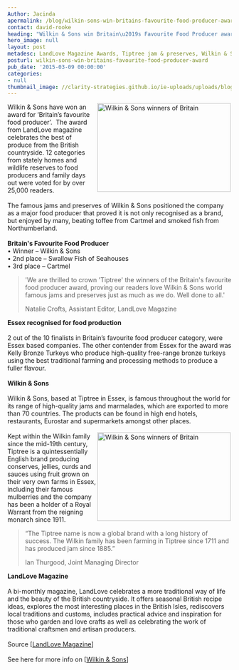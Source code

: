 ```yaml
---
Author: Jacinda
apermalink: /blog/wilkin-sons-win-britains-favourite-food-producer-award
contact: david-rooke
heading: "Wilkin & Sons win Britain\u2019s Favourite Food Producer award"
hero_image: null
layout: post
metadesc: LandLove Magazine Awards, Tiptree jam & preserves, Wilkin & Sons
posturl: wilkin-sons-win-britains-favourite-food-producer-award
pub_date: '2015-03-09 00:00:00'
categories:
- null
thumbnail_image: //clarity-strategies.github.io/ie-uploads/uploads/blog/Col_Tiptree_th.jpg
---
```


<p><img alt='Wilkin &amp; Sons winners of Britain's favourite food producer' src='//clarity-strategies.github.io/ie-uploads/uploads/blog/Wilkin1.jpg' style='float:right; height:199px; margin-left:2px; margin-right:2px; width:300px'/>Wilkin &amp; Sons have won an award for ‘Britain’s favourite food producer’.  The award from LandLove magazine celebrates the best of produce from the British countryside. 12 categories from stately homes and wildlife reserves to food producers and family days out were voted for by over 25,000 readers.<br/><br/>The famous jams and preserves of Wilkin &amp; Sons positioned the company as a major food producer that proved it is not only recognised as a brand, but enjoyed by many, beating toffee from Cartmel and smoked fish from Northumberland.<br/><br/><strong>Britain's Favourite Food Producer</strong><br/>• Winner – Wilkin &amp; Sons<br/>• 2nd place – Swallow Fish of Seahouses<br/>• 3rd place – Cartmel</p><blockquote><p>'We are thrilled to crown 'Tiptree' the winners of the Britain's favourite food producer award, proving our readers love Wilkin &amp; Sons world famous jams and preserves just as much as we do. Well done to all.'</p><p>Natalie Crofts, Assistant Editor, LandLove Magazine</p></blockquote><p><strong>Essex recognised for food production</strong><br/><br/>2 out of the 10 finalists in Britain’s favourite food producer category, were Essex based companies. The other contender from Essex for the award was Kelly Bronze Turkeys who produce high-quality free-range bronze turkeys using the best traditional farming and processing methods to produce a fuller flavour.<br/><br/><strong>Wilkin &amp; Sons</strong><br/><br/>Wilkin &amp; Sons, based at Tiptree in Essex, is famous throughout the world for its range of high-quality jams and marmalades, which are exported to more than 70 countries. The products can be found in high end hotels, restaurants, Eurostar and supermarkets amongst other places.<br/><br/><img alt='Wilkin &amp; Sons winners of Britain's Favourite Food Producer Award' src='//clarity-strategies.github.io/ie-uploads/uploads/blog/Wilkin2.jpg' style='float:right; height:199px; margin-left:2px; margin-right:2px; width:300px'/>Kept within the Wilkin family since the mid-19th century, Tiptree is a quintessentially English brand producing conserves, jellies, curds and sauces using fruit grown on their very own farms in Essex, including their famous mulberries and the company has been a holder of a Royal Warrant from the reigning monarch since 1911.</p><blockquote><p>“The Tiptree name is now a global brand with a long history of success. The Wilkin family has been farming in Tiptree since 1711 and has produced jam since 1885.”</p><p>Ian Thurgood, Joint Managing Director</p></blockquote><p><strong>LandLove Magazine</strong><br/><br/>A bi-monthly magazine, LandLove celebrates a more traditional way of life and the beauty of the British countryside. It offers seasonal British recipe ideas, explores the most interesting places in the British Isles, rediscovers local traditions and customs, includes practical advice and inspiration for those who garden and love crafts as well as celebrating the work of traditional craftsmen and artisan producers.<br/><br/>Source [<a href='http://www.landlove.com/awards#sthash.ixbtD9hf.dpuf' target='_blank'>LandLove Magazine</a>]<br/><br/>See here for more info on [<a href='http://www.investessex.co.uk/studies/case-studies/wilkin-sons/' target='_blank'>Wilkin &amp; Sons</a>] </p>